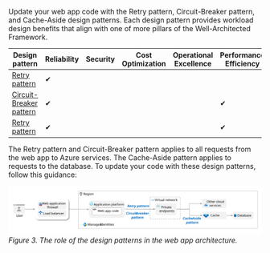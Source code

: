 Update your web app code with the Retry pattern, Circuit-Breaker pattern, and Cache-Aside design patterns. Each design pattern provides workload design benefits that align with one of more pillars of the Well-Architected Framework.

|Design pattern|Reliability|Security|Cost Optimization|Operational Excellence|Performance Efficiency|
|---|---|---|---|---|---|
| [Retry pattern](#implement-the-retry-pattern) |✔| | | | |
| [Circuit-Breaker pattern](#implement-the-cicuit-breaker-pattern) |✔| | | |✔|
| [Retry pattern](#implement-the-cache-aside-pattern) |✔| | | |✔|

The Retry pattern and Circuit-Breaker pattern applies to all requests from the web app to Azure services. The Cache-Aside pattern applies to requests to the database. To update your code with these design patterns, follow this guidance:

[![Diagram showing the role of design patterns in the Reliable Web App pattern architecture.](../../../_images/rwa-design-patterns.svg)](../../../_images/rwa-design-patterns.svg#lightbox)
*Figure 3. The role of the design patterns in the web app architecture.*